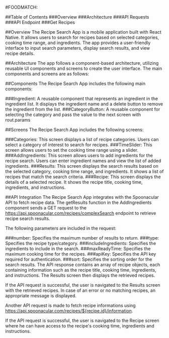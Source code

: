 #FOODMATCH:

##Table of Contents
###Overview
###Architecture
###API Requests
###API Endpoint
###Get Recipes



##Overview
The Recipe Search App is a mobile application built with React Native. It allows users to search for recipes based on selected categories, cooking time range, and ingredients. The app provides a user-friendly interface to input search parameters, display search results, and view recipe details.

##Architecture
The app follows a component-based architecture, utilizing reusable UI components and screens to create the user interface. The main components and screens are as follows:

##Components
The Recipe Search App includes the following main components:

###Ingredient: A reusable component that represents an ingredient in the ingredient list. It displays the ingredient name and a delete button to remove the ingredient from the list.
###CategoryButton: A reusable component for selecting the category and pass the value to the next screen with rout.params

##Screens
The Recipe Search App includes the following screens:

###Categories: This screen displays a list of recipe categories. Users can select a category of interest to search for recipes.
###TimeSlider: This screen allows users to set the cooking time range using a slider.
###AddIngredients: This screen allows users to add ingredients for the recipe search. Users can enter ingredient names and view the list of added ingredients.
###Results: This screen displays the search results based on the selected category, cooking time range, and ingredients. It shows a list of recipes that match the search criteria.
###Recipe: This screen displays the details of a selected recipe. It shows the recipe title, cooking time, ingredients, and instructions.

##API Integration
The Recipe Search App integrates with the Spoonacular API to fetch recipe data. The getResults function in the AddIngredients component sends a GET request to the https://api.spoonacular.com/recipes/complexSearch endpoint to retrieve recipe search results.

The following parameters are included in the request:

###number: Specifies the maximum number of results to return.
###type: Specifies the recipe type/category.
###includeIngredients: Specifies the ingredients to include in the search.
###maxReadyTime: Specifies the maximum cooking time for the recipes.
###apiKey: Specifies the API key required for authentication.
###sort: Specifies the sorting order for the search results.
The API response contains an array of recipe objects, each containing information such as the recipe title, cooking time, ingredients, and instructions. The Results screen then displays the retrieved recipes.

If the API request is successful, the user is navigated to the Results screen with the retrieved recipes. In case of an error or no matching recipes, an appropriate message is displayed.

Another API request is made to fetch recipe informations using https://api.spoonacular.com/recipes/${recipe.id}/information.

If the API request is successful, the user is navigated to the Recipe screen where he can have access to the recipe's cooking time, ingredients and instructions.



